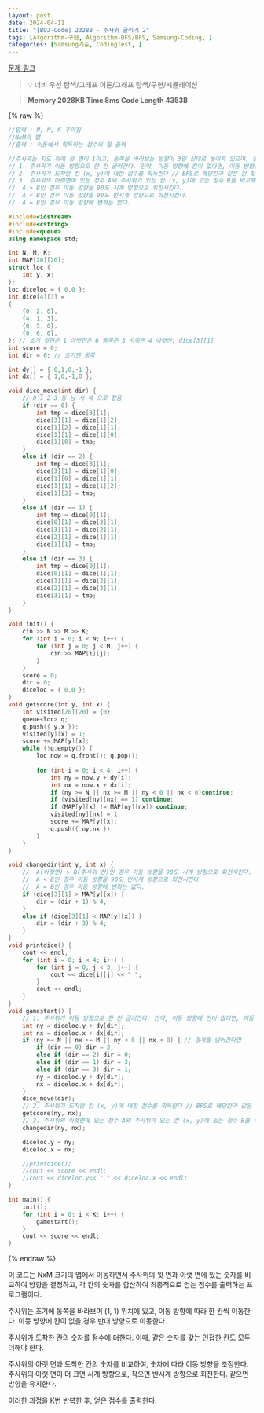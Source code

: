 ```yaml
---
layout: post
date: 2024-04-11
title: "[BOJ-Code] 23288 - 주사위 굴리기 2"
tags: [Algorithm-구현, Algorithm-DFS/BFS, Samsung-Coding, ]
categories: [Samsung기출, CodingTest, ]
---
```



[문제 링크](https://www.acmicpc.net/problem/23288)


> 💡 너비 우선 탐색/그래프 이론/그래프 탐색/구현/시뮬레이션


> **Memory   2028KB                                   Time   8ms                               Code Length   4353B**



{% raw %}
```c++
//입력 : N, M, K 주어짐
//NxM의 맵
//출력 : 이동에서 획득하는 점수의 합 출력

//주사위는 지도 위에 윗 면이 1이고, 동쪽을 바라보는 방향이 3인 상태로 놓여져 있으며, 놓여져 있는 곳의 좌표는(1, 1) 이다.지도의 각 칸에도 정수가 하나씩 있다.가장 처음에 주사위의 이동 방향은 동쪽
// 1. 주사위가 이동 방향으로 한 칸 굴러간다. 만약, 이동 방향에 칸이 없다면, 이동 방향을 반대로 한 다음 한 칸 굴러간다
// 2. 주사위가 도착한 칸 (x, y)에 대한 점수를 획득한다 // BFS로 해당칸과 같은 칸 찾고 다 더함.
// 3. 주사위의 아랫면에 있는 정수 A와 주사위가 있는 칸 (x, y)에 있는 정수 B를 비교해 이동 방향을 결정한다
//	A > B인 경우 이동 방향을 90도 시계 방향으로 회전시킨다.
//	A < B인 경우 이동 방향을 90도 반시계 방향으로 회전시킨다.
//	A = B인 경우 이동 방향에 변화는 없다.

#include<iostream>
#include<cstring>
#include<queue>
using namespace std;

int N, M, K;
int MAP[20][20];
struct loc {
	int y, x;
};
loc diceloc = { 0,0 };
int dice[4][3] =
{
	{0, 2, 0},
	{4, 1, 3},
	{0, 5, 0},
	{0, 6, 0},
}; // 초기 윗면은 1 아랫면은 6 동쪽은 3 서쪽은 4 아랫면: dice[3][1]
int score = 0;
int dir = 0; // 초기엔 동쪽

int dy[] = { 0,1,0,-1 };
int dx[] = { 1,0,-1,0 };

void dice_move(int dir) {
	// 0 1 2 3 동 남 서 북 으로 잡음
	if (dir == 0) {
		int tmp = dice[3][1];
		dice[3][1] = dice[1][2];
		dice[1][2] = dice[1][1];
		dice[1][1] = dice[1][0];
		dice[1][0] = tmp;
	}
	else if (dir == 2) {
		int tmp = dice[3][1];
		dice[3][1] = dice[1][0];
		dice[1][0] = dice[1][1];
		dice[1][1] = dice[1][2];
		dice[1][2] = tmp;
	}
	else if (dir == 1) {
		int tmp = dice[0][1];
		dice[0][1] = dice[3][1];
		dice[3][1] = dice[2][1];
		dice[2][1] = dice[1][1];
		dice[1][1] = tmp;
	}
	else if (dir == 3) {
		int tmp = dice[0][1];
		dice[0][1] = dice[1][1];
		dice[1][1] = dice[2][1];
		dice[2][1] = dice[3][1];
		dice[3][1] = tmp;
	}
}

void init() {
	cin >> N >> M >> K;
	for (int i = 0; i < N; i++) {
		for (int j = 0; j < M; j++) {
			cin >> MAP[i][j];
		}
	}
	score = 0;
	dir = 0;
	diceloc = { 0,0 };
}
void getscore(int y, int x) {
	int visited[20][20] = {0};
	queue<loc> q;
	q.push({ y,x });
	visited[y][x] = 1;
	score += MAP[y][x];
	while (!q.empty()) {
		loc now = q.front(); q.pop();
		
		for (int i = 0; i < 4; i++) {
			int ny = now.y + dy[i];
			int nx = now.x + dx[i];
			if (ny >= N || nx >= M || ny < 0 || nx < 0)continue;
			if (visited[ny][nx] == 1) continue;
			if (MAP[y][x] != MAP[ny][nx]) continue;
			visited[ny][nx] = 1;
			score += MAP[y][x];
			q.push({ ny,nx });
		}
	}
}

void changedir(int y, int x) {
	//	A(아랫면) > B(주사위 칸)인 경우 이동 방향을 90도 시계 방향으로 회전시킨다.
	//	A < B인 경우 이동 방향을 90도 반시계 방향으로 회전시킨다.
	//	A = B인 경우 이동 방향에 변화는 없다.
	if (dice[3][1] > MAP[y][x]) {
		dir = (dir + 1) % 4;
	}
	else if (dice[3][1] < MAP[y][x]) {
		dir = (dir + 3) % 4;
	}
}
void printdice() {
	cout << endl;
	for (int i = 0; i < 4; i++) {
		for (int j = 0; j < 3; j++) {
			cout << dice[i][j] << " ";
		}
		cout << endl;
	}
}
void gamestart() {
	// 1. 주사위가 이동 방향으로 한 칸 굴러간다. 만약, 이동 방향에 칸이 없다면, 이동 방향을 반대로 한 다음 한 칸 굴러간다
	int ny = diceloc.y + dy[dir];
	int nx = diceloc.x + dx[dir];
	if (ny >= N || nx >= M || ny < 0 || nx < 0) { // 경계를 넘어간다면
		if (dir == 0) dir = 2;
		else if (dir == 2) dir = 0;
		else if (dir == 1) dir = 3;
		else if (dir == 3) dir = 1;
		ny = diceloc.y + dy[dir];
		nx = diceloc.x + dx[dir];
	}
	dice_move(dir);
	// 2. 주사위가 도착한 칸 (x, y)에 대한 점수를 획득한다 // BFS로 해당칸과 같은 칸 찾고 다 더함.
	getscore(ny, nx);
	// 3. 주사위의 아랫면에 있는 정수 A와 주사위가 있는 칸 (x, y)에 있는 정수 B를 비교해 이동 방향을 결정한다
	changedir(ny, nx);

	diceloc.y = ny;
	diceloc.x = nx;

	//printdice();
	//cout << score << endl;
	//cout << diceloc.y<< "," << diceloc.x << endl;
}

int main() {
	init();
	for (int i = 0; i < K; i++) {
		gamestart();
	}
	cout << score << endl;
}
```
{% endraw %}



이 코드는 NxM 크기의 맵에서 이동하면서 주사위의 윗 면과 아랫 면에 있는 숫자를 비교하여 방향을 결정하고, 각 칸의 숫자를 합산하여 최종적으로 얻는 점수를 출력하는 프로그램이다.

주사위는 초기에 동쪽을 바라보며 (1, 1) 위치에 있고, 이동 방향에 따라 한 칸씩 이동한다. 이동 방향에 칸이 없을 경우 반대 방향으로 이동한다.

주사위가 도착한 칸의 숫자를 점수에 더한다. 이때, 같은 숫자를 갖는 인접한 칸도 모두 더해야 한다.

주사위의 아랫 면과 도착한 칸의 숫자를 비교하여, 숫자에 따라 이동 방향을 조정한다. 주사위의 아랫 면이 더 크면 시계 방향으로, 작으면 반시계 방향으로 회전한다. 같으면 방향을 유지한다.

이러한 과정을 K번 반복한 후, 얻은 점수를 출력한다.


